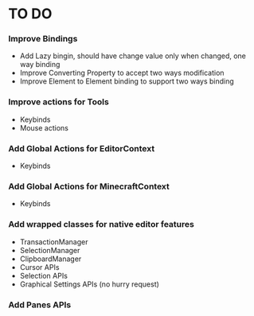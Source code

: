 # TO DO
### Improve Bindings
  - Add Lazy bingin, should have change value only when changed, one way binding
  - Improve Converting Property to accept two ways modification
  - Improve Element to Element binding to support two ways binding

### Improve actions for Tools
  - Keybinds
  - Mouse actions
### Add Global Actions for EditorContext
  - Keybinds
### Add Global Actions for MinecraftContext
  - Keybinds
### Add wrapped classes for native editor features
  - TransactionManager
  - SelectionManager
  - ClipboardManager
  - Cursor APIs
  - Selection APIs
  - Graphical Settings APIs (no hurry request)
### Add Panes APIs